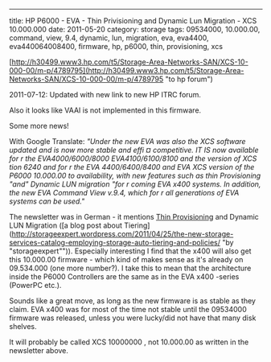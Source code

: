 ---
title: HP P6000 - EVA - Thin Privisioning and Dynamic Lun Migration - XCS 10.000.000
date: 2011-05-20
category: storage
tags: 09534000, 10.000.00, command, view, 9.4, dynamic, lun, migration, eva, eva4400, eva440064008400, firmware, hp, p6000, thin, provisioning, xcs

[http://h30499.www3.hp.com/t5/Storage-Area-Networks-SAN/XCS-10-000-00/m-p/4789795](http://h30499.www3.hp.com/t5/Storage-Area-Networks-SAN/XCS-10-000-00/m-p/4789795 "to hp forum")

2011-07-12: Updated with new link to new HP ITRC forum.

Also it looks like VAAI is not implemented in this firmware.

Some more news!

With Google Translate: _"Under the new EVA was also the XCS software updated and is now more stable and effi ¤ competitive. IT IS now available for r the EVA4000/6000/8000 EVA4100/6100/8100 and the version of XCS tion 6240 and for r the EVA 4400/6400/8400 and EVA XCS version of the P6000 10.000.00 to availability, with new features such as thin Provisioning "and" Dynamic LUN migration "for r coming EVA x400 systems._ _In addition, the new EVA Command View v.9.4, which for r all generations of EVA systems can be used."_

The newsletter was in German - it mentions [Thin Provisioning](http://www.unitiv.com/it-solutions-blog/bid/62903/5-Ways-Thin-Provisioning-Saves-You-Money "5 good things about TP - on unitiv.com") and Dynamic LUN Migration ([a blog post about Tiering](http://storageexpert.wordpress.com/2011/04/25/the-new-storage-services-catalog-employing-storage-auto-tiering-and-policies/ "by "storageexpert"")). Especially interesting I find that the x400 will also get this 10.000.00 firmware - which kind of makes sense as it's already on 09.534.000 (one more number?). I take this to mean that the architecture inside the P6000 Controllers are the same as in the EVA x400 -series (PowerPC etc.).

Sounds like a great move, as long as the new firmware is as stable as they claim. EVA x400 was for most of the time not stable until the 09534000 firmware was released, unless you were lucky/did not have that many disk shelves.

It will probably be called XCS 10000000 , not 10.000.00 as written in the newsletter above.
